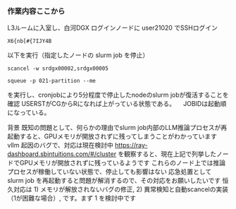 
### 作業内容ここから ###
L3ルームに入室し、白河DGX ログインノードに user21020 でSSHログイン  
```
X6{nb[#{7IJY4B
```
以下を実行（指定したノードの slurm job を停止）  
```
scancel -w srdgx00002,srdgx00005
```
```
squeue -p 021-partition --me
```
を実行し、cronjobにより5分程度で停止したnodeのslurm jobが復活することを確認
 USERSTがCGからRになれば上がっている状態である。
　JOBIDは起動順になっている。

背景
既知の問題として、何らかの理由でslurm job内部のLLM推論プロセスが再起動すると、GPUメモリが開放されずに残ってしまうことがわかっています
vllm 起因のバグで、対応は現在検討中
https://ray-dashboard.sbintuitions.com/#/cluster を観察すると、現在上記で列挙したノードでGPUメモリが開放されずに残っているようです
これらのノード上では推論プロセスが稼働していない状態で、停止しても影響はない
応急処置として slurm job を再起動すると問題が解消するので、その対応をお願いしたいです
恒久対応は 1) メモリが解放されないバグの修正, 2) 異常検知と自動scancelの実装（1が困難な場合）, です。まず 1 を検討中です
